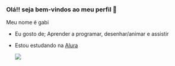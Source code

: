 ### Olá!! seja bem-vindos ao meu perfil 👋

 Meu nome é gabi
 
- Eu gosto de; Aprender a programar, desenhar/animar e assistir
- Estou estudando na [Alura](https://cursos.alura.com.br/)

  ![](https://tenor.com/pt-BR/view/sanrio-my-melody-gif-25418866)
  

